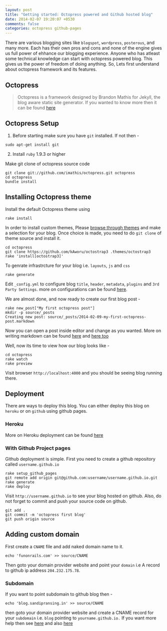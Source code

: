 ```yaml
---
layout: post
title: "Getting started: Octopress powered and Github hosted blog"
date: 2014-02-07 19:20:07 +0530
comments: false
categories: octopress github-pages
---
```


There are various blogging sites like `blogspot`, `wordpress`, `posterous`, and many more.
Each has their own pros and cons and none of the engine gives us full power of ehhance our blogging experience.
Anyone who has atleast some technical knowledge can start with octopress powered blog. This gives us the power of freedom of doing anything.
So, Lets first understand about octopress framework and its features.

## Octopress

> Octopress is a framework designed by Brandon Mathis for Jekyll, the blog aware static site generator. If you wanted to know more then it can be found [here](http://octopress.org/2011/07/23/octopress-20-surfaces/)

## Octopress Setup

1. Before starting make sure you have `git` installed. If not then - 
```
sudo apt-get install git
```
2. Install `ruby` 1.9.3 or higher

Make git clone of octopress source code
```
git clone git://github.com/imathis/octopress.git octopress
cd octopress
bundle install
```
## Installing Octopress theme
Install the default Octopress theme using
```
rake install
```

In order to install custom themes,
Please [browse through themes](http://opthemes.com/) and make a selection for your blog.
Once choice is made, you need to do `git clone` of theme source and install it.

```
cd octopress
git clone https://github.com/kAworu/octostrap3 .themes/octostrap3
rake 'install[octostrap3]'
```

To genrate infrastrcture for your blog i.e. `layouts`, `js` and `css` 
```
rake generate
```
Edit `_config.yml` to configure blog `title`, `header`, `metadata`, `plugins` and `3rd Party Settings`.
more on configurations can be found [here](http://octopress.org/docs/configuring/).

We are almost done, and now ready to create our first blog post -
```
rake new_post["My first octopress post"]
mkdir -p source/_posts
Creating new post: source/_posts/2014-02-09-my-first-octopress-post.markdown
```
Now you can open a post inside editor and change as you wanted. More on writing markdown can be found [here](https://github.com/adam-p/markdown-here/wiki/Markdown-Here-Cheatsheet#wiki-html) and [here too](http://daringfireball.net/projects/markdown/syntax)

Well, now its time to view how our blog looks like -
```
cd octopress
rake watch
rake preview
```
Visit browser `http://localhost:4000` and you should be seeing blog running there.

## Deployment

There are ways to deploy this blog. You can either deploy this blog on `heroku` or on `github` using github pages.
### Heroku
More on Heroku deployment can be found [here](http://def.reyssi.net/blog/2012/01/14/get-blogging-with-octopress-on-heroku/)

### With Github Project pages
Github deployment is simple. First you need to create a github repository called `username.github.io`
```
rake setup_github_pages
git remote add origin git@github.com:username/username.github.io.git
rake generate
rake deploy
```

Visit `http://username.github.io` to see your blog hosted on github.
Also, do not forget to commit and push your source code on github.
```
git add .
git commit -m 'octopress first blog'
git push origin source
```

## Adding custom domain
First create a `CNAME` file and add naked domain name to it.
```
echo 'funonrails.com' >> source/CNAME
```
Then goto your domain provider website and point your `domain` i.e A record to github ip address `204.232.175.78`.
### Subdomain
If you want to point subdomain to github blog then -
```
echo 'blog.sandipransing.in' >> source/CNAME
```
then goto your domain provider website and create a CNAME record for your `subdomain` i.e. `blog` pointing to `yourname.github.io.`
If you want more help then see [here](http://octopress.org/docs/deploying/github/) and also [here](http://help.github.com/pages/#custom_domains)
